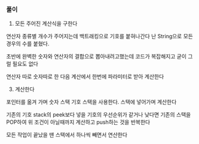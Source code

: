 ### 풀이

1. 모든 주어진 계산식을 구한다

연산자 종류별 개수가 주어지는데 백트래킹으로 기호를 붙혀나간다
난 String으로 모든 경우의 수를 붙혔다.

초반에 완벽한 숫자와 연산자의 결합으로 뽑아내려고했는데 코드가 복잡해지고 굳이 그럴 필요도 없다
 
연산자 따로 숫자따로 한 다음 계산에서 한번에 파라미터로 받아 계산한다


3. 계산한다

포인터를 옮겨 가며 숫자 스택 기호 스택을 사용한다.
스택에 넣어가며 계산한다

기존의 기호 stack의 peek보다 넣을 기호의 우선순위가 같거나 낮다면 기존의 스택을 POP하여 위 조건이 아닐때까지 계산하고 push하는 것을 반복한다

모든 작업이 끝났을 땐 스택에서 하나씩 빼면서 연산한다